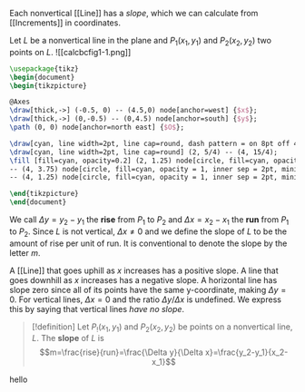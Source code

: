 Each nonvertical [[Line]] has a *slope*, which we can calculate from [[Increments]] in coordinates.

Let $L$ be a nonvertical line in the plane and $P_1(x_1,y_1)$ and $P_2(x_2,y_2)$ two points on $L$.
![[calcbcfig1-1.png]]
```tikz
\usepackage{tikz}
\begin{document}
\begin{tikzpicture}

@Axes
\draw[thick,->] (-0.5, 0) -- (4.5,0) node[anchor=west] {$x$};
\draw[thick,->] (0,-0.5) -- (0,4.5) node[anchor=south] {$y$};
\path (0, 0) node[anchor=north east] {$O$};

\draw[cyan, line width=2pt, line cap=round, dash pattern = on 8pt off 4pt] (0.75, -5/16) -- (5, 5) node[anchor=south east] {$L$};
\draw[cyan, line width=2pt, line cap=round] (2, 5/4) -- (4, 15/4);
\fill [fill=cyan, opacity=0.2] (2, 1.25) node[circle, fill=cyan, opacity = 1, inner sep = 2pt, minimum size=1pt, label=left:{$P_1(x_1,y_1)$}] {}
-- (4, 3.75) node[circle, fill=cyan, opacity = 1, inner sep = 2pt, minimum size=1pt, label=left:{$P_2(x_2,y_2)$}] {}
-- (4, 1.25) node[circle, fill=cyan, opacity = 1, inner sep = 2pt, minimum size=1pt, label=right:{$Q(x_2,y_1)$}] {};

\end{tikzpicture}
\end{document}
```

We call $\Delta y=y_2-y_1$ the **rise** from $P_1$ to $P_2$ and $\Delta x=x_2-x_1$ the **run** from $P_1$ to $P_2$. Since $L$ is not vertical, $\Delta x\ne0$ and we define the slope of $L$ to be the amount of rise per unit of run. It is conventional to denote the slope by the letter $m$.

A [[Line]] that goes uphill as $x$ increases has a positive slope. A line that goes downhill as $x$ increases has a negative slope. A horizontal line has slope zero since all of its points have the same y-coordinate, making $\Delta y=0$. For vertical lines, $\Delta x=0$ and the ratio $\Delta y/\Delta x$ is undefined. We express this by saying that vertical lines *have no slope*.
>[!definition]
Let $P_!(x_1, y_1)$ and $P_2(x_2,y_2)$ be points on a nonvertical line, $L$. The **slope** of $L$ is
$$m=\frac{rise}{run}=\frac{\Delta y}{\Delta x}=\frac{y_2-y_1}{x_2-x_1}$$

hello